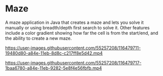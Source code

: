 # Maze

A maze application in Java that creates a maze and lets you solve it manually or using breadth/depth first search to solve it.
Other features include a color gradient showing how far the cell is from the start/end, and the ability to create a new maze.



https://user-images.githubusercontent.com/55257208/116479711-19480d80-a84e-11eb-8d8c-c217ff8e5d42.mp4


https://user-images.githubusercontent.com/55257208/116479717-1baa6780-a84e-11eb-9282-5e8f4e56fbfb.mp4

